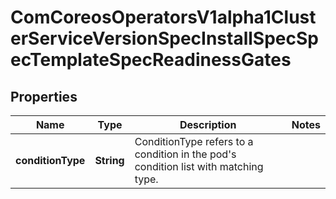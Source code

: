 
# ComCoreosOperatorsV1alpha1ClusterServiceVersionSpecInstallSpecSpecTemplateSpecReadinessGates

## Properties
Name | Type | Description | Notes
------------ | ------------- | ------------- | -------------
**conditionType** | **String** | ConditionType refers to a condition in the pod&#39;s condition list with matching type. | 



